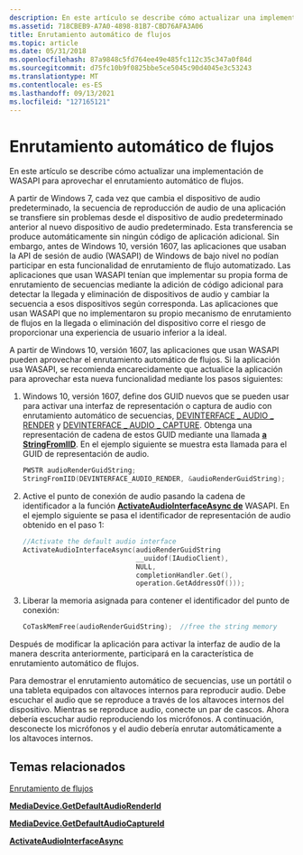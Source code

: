 ```yaml
---
description: En este artículo se describe cómo actualizar una implementación de WASAPI para aprovechar el enrutamiento automático de flujos.
ms.assetid: 718CBEB9-A7A0-4898-81B7-CBD76AFA3A06
title: Enrutamiento automático de flujos
ms.topic: article
ms.date: 05/31/2018
ms.openlocfilehash: 87a9848c5fd764ee49e485fc112c35c347a0f84d
ms.sourcegitcommit: d75fc10b9f0825bbe5ce5045c90d4045e3c53243
ms.translationtype: MT
ms.contentlocale: es-ES
ms.lasthandoff: 09/13/2021
ms.locfileid: "127165121"
---
```

# <a name="automatic-stream-routing"></a>Enrutamiento automático de flujos

En este artículo se describe cómo actualizar una implementación de WASAPI para aprovechar el enrutamiento automático de flujos.

A partir de Windows 7, cada vez que cambia el dispositivo de audio predeterminado, la secuencia de reproducción de audio de una aplicación se transfiere sin problemas desde el dispositivo de audio predeterminado anterior al nuevo dispositivo de audio predeterminado. Esta transferencia se produce automáticamente sin ningún código de aplicación adicional. Sin embargo, antes de Windows 10, versión 1607, las aplicaciones que usaban la API de sesión de audio (WASAPI) de Windows de bajo nivel no podían participar en esta funcionalidad de enrutamiento de flujo automatizado. Las aplicaciones que usan WASAPI tenían que implementar su propia forma de enrutamiento de secuencias mediante la adición de código adicional para detectar la llegada y eliminación de dispositivos de audio y cambiar la secuencia a esos dispositivos según corresponda. Las aplicaciones que usan WASAPI que no implementaron su propio mecanismo de enrutamiento de flujos en la llegada o eliminación del dispositivo corre el riesgo de proporcionar una experiencia de usuario inferior a la ideal.

A partir de Windows 10, versión 1607, las aplicaciones que usan WASAPI pueden aprovechar el enrutamiento automático de flujos. Si la aplicación usa WASAPI, se recomienda encarecidamente que actualice la aplicación para aprovechar esta nueva funcionalidad mediante los pasos siguientes:

1.  Windows 10, versión 1607, define dos GUID nuevos que se pueden usar para activar una interfaz de representación o captura de audio con enrutamiento automático de secuencias, [DEVINTERFACE \_ AUDIO \_ RENDER](/windows/desktop/CoreAudio/devinterface-xxx-guids) y [DEVINTERFACE \_ AUDIO \_ CAPTURE](/windows/desktop/CoreAudio/devinterface-xxx-guids). Obtenga una representación de cadena de estos GUID mediante una llamada [**a StringFromIID**](/windows/desktop/api/combaseapi/nf-combaseapi-stringfromiid). En el ejemplo siguiente se muestra esta llamada para el GUID de representación de audio.

    ```C++
    PWSTR audioRenderGuidString;
    StringFromIID(DEVINTERFACE_AUDIO_RENDER, &audioRenderGuidString);
    ```

    

2.  Active el punto de conexión de audio pasando la cadena de identificador a la función [**ActivateAudioInterfaceAsync de**](/windows/desktop/api/mmdeviceapi/nf-mmdeviceapi-activateaudiointerfaceasync) WASAPI. En el ejemplo siguiente se pasa el identificador de representación de audio obtenido en el paso 1:

    ```C++
    //Activate the default audio interface
    ActivateAudioInterfaceAsync(audioRenderGuidString
                                __uuidof(IAudioClient),
                                NULL,
                                completionHandler.Get(),
                                operation.GetAddressOf()));
    ```

    

3.  Liberar la memoria asignada para contener el identificador del punto de conexión:

    ```C++
    CoTaskMemFree(audioRenderGuidString);  //free the string memory
    ```

    

Después de modificar la aplicación para activar la interfaz de audio de la manera descrita anteriormente, participará en la característica de enrutamiento automático de flujos.

Para demostrar el enrutamiento automático de secuencias, use un portátil o una tableta equipados con altavoces internos para reproducir audio. Debe escuchar el audio que se reproduce a través de los altavoces internos del dispositivo. Mientras se reproduce audio, conecte un par de cascos. Ahora debería escuchar audio reproduciendo los micrófonos. A continuación, desconecte los micrófonos y el audio debería enrutar automáticamente a los altavoces internos.

## <a name="related-topics"></a>Temas relacionados

<dl> <dt>

[Enrutamiento de flujos](stream-routing.md)
</dt> <dt>

[**MediaDevice.GetDefaultAudioRenderId**](/uwp/api/windows.media.devices.mediadevice.getdefaultaudiorenderid)
</dt> <dt>

[**MediaDevice.GetDefaultAudioCaptureId**](/uwp/api/windows.media.devices.mediadevice.getdefaultaudiocaptureid)
</dt> <dt>

[**ActivateAudioInterfaceAsync**](/windows/desktop/api/mmdeviceapi/nf-mmdeviceapi-activateaudiointerfaceasync)
</dt> </dl>

 

 
